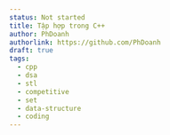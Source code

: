 ```yaml
---
status: Not started
title: Tập hợp trong C++
author: PhDoanh
authorlink: https://github.com/PhDoanh
draft: true
tags:
  - cpp
  - dsa
  - stl
  - competitive
  - set
  - data-structure
  - coding
---
```

